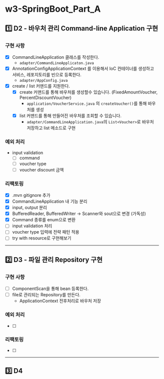 # w3-SpringBoot_Part_A

## 1️⃣ D2 - 바우처 관리 Command-line Application 구현

### 구현 사항

- [x] CommandLineApplication 클래스를 작성한다.
    - `adapter/CommandLineApplicaton.java`
- [x] AnnotationConfigApplicationContext 를 이용해서 IoC 컨테이너를 생성하고 서비스, 레포지토리를 빈으로 등록한다.
    - `adapter/AppConfig.java`
- [x] create / list 커맨드를 지원한다.
    - [x] create 커맨드를 통해 바우처를 생성할수 있습니다. (FixedAmountVoucher, PercentDiscountVoucher)
        - `application/VoucherService.java` 의 `createVoucher()`를 통해 바우처를 생성
    - [x] list 커맨드를 통해 만들어진 바우처를 조회할 수 있습니다.
        - `adapter/CommandLineApplication.java`의 `List<Voucher>`로 바우처 저장하고 list 메소드로 구현

### 예외 처리

- input validation
    - [ ] command
    - [ ] voucher type
    - [ ] voucher discount 금액

### 리팩토링

- [x] .mvn gitignore 추가
- [x] CommandLineApplication 내 기능 분리
- [x] input, output 분리
- [x] BufferedReader, BufferedWriter -> Scanner와 sout으로 변경 (가독성)
- [x] Command 종류를 enum으로 변환
- [ ] input validation 처리
- [ ] voucher type 입력에 전략 패턴 적용
- [ ] try with resource로 구현해보기

___

## 2️⃣ D3 - 파일 관리 Repository 구현

### 구현 사항

- [ ] ComponentScan을 통해 bean 등록한다.
- [ ] file로 관리되는 Repository를 만든다.
    - ApplicationContext 전후처리로 바우처 저장

### 예외 처리

- [ ] 

### 리팩토링

- [ ] 

---

## 3️⃣ D4 
